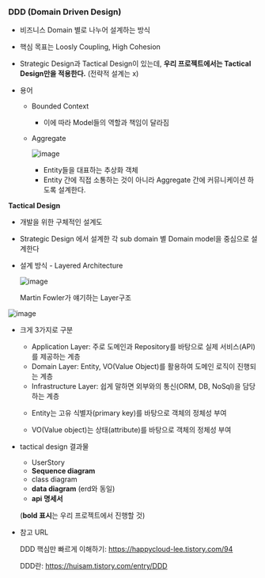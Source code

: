 ### DDD (Domain Driven Design)

- 비즈니스 Domain 별로 나누어 설계하는 방식
- 핵심 목표는 Loosly Coupling, High Cohesion
- Strategic Design과 Tactical Design이 있는데, **우리 프로젝트에서는 Tactical Design만을 적용한다.** (전략적 설계는 x)

- 용어
    - Bounded Context
        - 이에 따라 Model들의 역할과 책임이 달라짐
    - Aggregate
        
        ![image](https://github.com/sylee6529/Study/assets/68765200/eef11e94-6f81-4a31-9602-c8dffe294100)

        
        - Entity들을 대표하는 추상화 객체
        - Entity 간에 직접 소통하는 것이 아니라 Aggregate 간에 커뮤니케이션 하도록 설계한다.
    

****************Tactical Design****************

- 개발을 위한 구체적인 설계도
- Strategic Design 에서 설계한 각 sub domain 별 Domain model을 중심으로 설계한다

- 설계 방식 - Layered Architecture
    
    ![image](https://github.com/sylee6529/Study/assets/68765200/0a08b37d-9580-4618-953f-473b632a1116)
    
    Martin Fowler가 얘기하는 Layer구조
    

![image](https://github.com/sylee6529/Study/assets/68765200/409220f4-01f4-48ff-be08-726689379a5d)

- 크게 3가지로 구분
    - Application Layer: 주로 도메인과 Repository를 바탕으로 실제 서비스(API)를 제공하는 계층
    - Domain Layer: Entity, VO(Value Object)를 활용하여 도메인 로직이 진행되는 계층
    - Infrastructure Layer: 쉽게 말하면 외부와의 통신(ORM, DB, NoSql)을 담당하는 계층
    
    * Entity는 고유 식별자(primary key)를 바탕으로 객체의 정체성 부여
    
    * VO(Value object)는 상태(attribute)를 바탕으로 객체의 정체성 부여
    

- tactical design 결과물
    - UserStory
    - **Sequence diagram**
    - class diagram
    - **data diagram** (erd와 동일)
    - **api 명세서**
    
    (**bold 표시**는 우리 프로젝트에서 진행할 것)
    

- 참고 URL
    
    DDD 핵심만 빠르게 이해하기: https://happycloud-lee.tistory.com/94
    
    DDD란: https://huisam.tistory.com/entry/DDD
